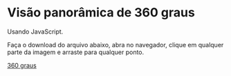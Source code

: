 # Visão panorâmica de 360 graus

Usando JavaScript. 

Faça o download do arquivo abaixo, abra no navegador, clique em qualquer parte da imagem e arraste para qualquer ponto.

[360 graus](360.html)
